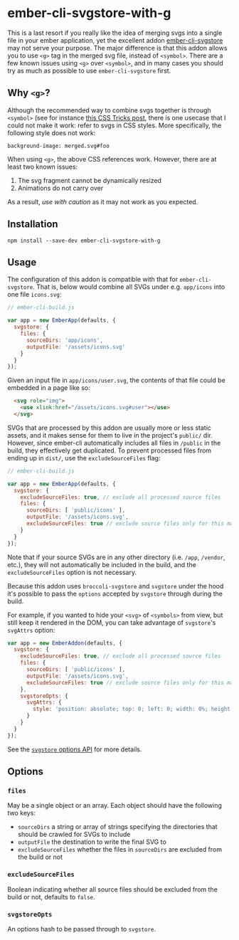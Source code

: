 # ember-cli-svgstore-with-g

This is a last resort if you really like the idea of merging svgs into a single file in your ember application, yet the excellent addon [ember-cli-svgstore](https://www.npmjs.com/package/ember-cli-svgstore) may not serve your purpose. The major difference is that this addon allows you to use `<g>` tag in the merged svg file, instead of `<symbol>`. There are a few known issues using `<g>` over `<symbol>`, and in many cases you should try as much as possible to use `ember-cli-svgstore` first.

## Why `<g>`?

Although the recommended way to combine svgs together is through `<symbol>` (see for instance [this CSS Tricks post](http://css-tricks.com/svg-sprites-use-better-icon-fonts/), there is one usecase that I could not make it work: refer to svgs in CSS styles. More specifically, the following style does not work:
```
background-image: merged.svg#foo
```

When using `<g>`, the above CSS references work. However, there are at least two known issues:
1. The svg fragment cannot be dynamically resized
2. Animations do not carry over

As a result, *use with caution* as it may not work as you expected.

## Installation

```
npm install --save-dev ember-cli-svgstore-with-g
```

## Usage

The configuration of this addon is compatible with that for `ember-cli-svgstore`. That is, below would combine all SVGs under e.g. `app/icons` into one file `icons.svg`:

```js
// ember-cli-build.js

var app = new EmberApp(defaults, {
  svgstore: {
    files: {
      sourceDirs: 'app/icons',
      outputFile: '/assets/icons.svg'
    }
  }
});
```

Given an input file in `app/icons/user.svg`, the contents of that file could be embedded in a page like so:

```html
  <svg role="img">
    <use xlink:href="/assets/icons.svg#user"></use>
  </svg>
```

SVGs that are processed by this addon are usually more or less static assets, and it makes sense for them to live in the project's `public/` dir. However, since ember-cli automatically includes all files in `/public` in the build, they effectively get duplicated. To prevent processed files from ending up in `dist/`, use the `excludeSourceFiles` flag:

```js
// ember-cli-build.js

var app = new EmberApp(defaults, {
  svgstore: {
    excludeSourceFiles: true, // exclude all processed source files
    files: {
      sourceDirs: [ 'public/icons' ],
      outputFile: '/assets/icons.svg',
      excludeSourceFiles: true // exclude source files only for this master SVG
    }
  }
});
```

Note that if your source SVGs are in any other directory (i.e. `/app`, `/vendor`, etc.), they will not automatically be included in the build, and the `excludeSourceFiles` option is not necessary.

Because this addon uses `broccoli-svgstore` and `svgstore` under the hood it's possible
to pass the `options` accepted by `svgstore` through during the build.

For example, if you wanted to hide your `<svg>` of `<symbols>` from view, but
still keep it rendered in the DOM, you can take advantage of `svgstore`'s `svgAttrs` option:

```js
var app = new EmberAddon(defaults, {
  svgstore: {
    excludeSourceFiles: true, // exclude all processed source files
    files: {
      sourceDirs: [ 'public/icons' ],
      outputFile: '/assets/icons.svg',
      excludeSourceFiles: true // exclude source files only for this master SVG
    },
    svgstoreOpts: {
      svgAttrs: {
        style: 'position: absolute; top: 0; left: 0; width: 0%; height: 0%;'
      }
    }
  }
});
```

See the [`svgstore` options API](https://github.com/svgstore/svgstore#options) for more details.

## Options

### `files`
May be a single object or an array. Each object should have the following two keys:
 - `sourceDirs` a string or array of strings specifying the directories that should be crawled for SVGs to include
 - `outputFile` the destination to write the final SVG to
 - `excludeSourceFiles` whether the files in `sourceDirs` are excluded from the build or not


### `excludeSourceFiles`
Boolean indicating whether all source files should be excluded from the build or not, defaults to `false`.

### `svgstoreOpts`
An options hash to be passed through to `svgstore`.
